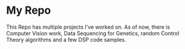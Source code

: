 # My Repo
This Repo has multiple projects I've worked on. As of now, there is Computer Vision work, Data Sequencing for Genetics, random Control Theory algorithms and a few DSP code samples. 
